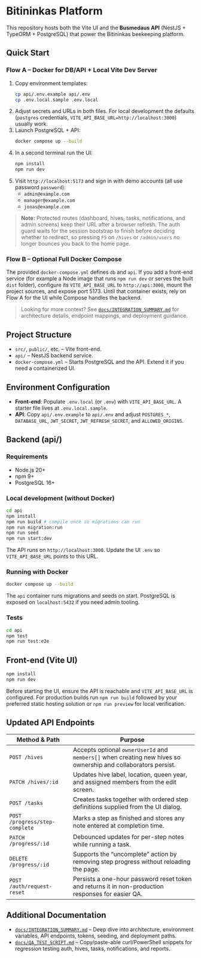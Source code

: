 # Bitininkas Platform

This repository hosts both the Vite UI and the **Busmedaus API** (NestJS + TypeORM + PostgreSQL) that power the Bitininkas beekeeping platform.

## Quick Start

### Flow A – Docker for DB/API + Local Vite Dev Server
1. Copy environment templates:
   ```bash
   cp api/.env.example api/.env
   cp .env.local.sample .env.local
   ```
2. Adjust secrets and URLs in both files. For local development the defaults (`postgres` credentials, `VITE_API_BASE_URL=http://localhost:3000`) usually work.
3. Launch PostgreSQL + API:
   ```bash
   docker compose up --build
   ```
4. In a second terminal run the UI:
   ```bash
   npm install
   npm run dev
   ```
5. Visit `http://localhost:5173` and sign in with demo accounts (all use password `password`):
   - `admin@example.com`
   - `manager@example.com`
   - `jonas@example.com`

> **Note:** Protected routes (dashboard, hives, tasks, notifications, and admin screens) keep their URL after a browser refresh. The auth guard waits for the session bootstrap to finish before deciding whether to redirect, so pressing `F5` on `/hives` or `/admin/users` no longer bounces you back to the home page.

### Flow B – Optional Full Docker Compose
The provided `docker-compose.yml` defines `db` and `api`. If you add a front-end service (for example a Node image that runs `npm run dev` or serves the built `dist` folder), configure its `VITE_API_BASE_URL` to `http://api:3000`, mount the project sources, and expose port 5173. Until that container exists, rely on Flow A for the UI while Compose handles the backend.

> Looking for more context? See [`docs/INTEGRATION_SUMMARY.md`](docs/INTEGRATION_SUMMARY.md) for architecture details, endpoint mappings, and deployment guidance.

## Project Structure

- `src/`, `public/`, etc. – Vite front-end.
- `api/` – NestJS backend service.
- `docker-compose.yml` – Starts PostgreSQL and the API. Extend it if you need a containerized UI.

## Environment Configuration

- **Front-end**: Populate `.env.local` (or `.env`) with `VITE_API_BASE_URL`. A starter file lives at `.env.local.sample`.
- **API**: Copy `api/.env.example` to `api/.env` and adjust `POSTGRES_*`, `DATABASE_URL`, `JWT_SECRET`, `JWT_REFRESH_SECRET`, and `ALLOWED_ORIGINS`.

## Backend (api/)

### Requirements

- Node.js 20+
- npm 9+
- PostgreSQL 16+

### Local development (without Docker)

```bash
cd api
npm install
npm run build # compile once so migrations can run
npm run migration:run
npm run seed
npm run start:dev
```

The API runs on `http://localhost:3000`. Update the UI `.env` so `VITE_API_BASE_URL` points to this URL.

### Running with Docker

```bash
docker compose up --build
```

The `api` container runs migrations and seeds on start. PostgreSQL is exposed on `localhost:5432` if you need admin tooling.

### Tests

```bash
cd api
npm test
npm run test:e2e
```

## Front-end (Vite UI)

```bash
npm install
npm run dev
```

Before starting the UI, ensure the API is reachable and `VITE_API_BASE_URL` is configured. For production builds run `npm run build` followed by your preferred static hosting solution or `npm run preview` for local verification.

## Updated API Endpoints

| Method & Path | Purpose |
| ------------- | ------- |
| `POST /hives` | Accepts optional `ownerUserId` and `members[]` when creating new hives so ownership and collaborators persist. |
| `PATCH /hives/:id` | Updates hive label, location, queen year, and assigned members from the edit screen. |
| `POST /tasks` | Creates tasks together with ordered step definitions supplied from the UI dialog. |
| `POST /progress/step-complete` | Marks a step as finished and stores any note entered at completion time. |
| `PATCH /progress/:id` | Debounced updates for per-step notes while running a task. |
| `DELETE /progress/:id` | Supports the “uncomplete” action by removing step progress without reloading the page. |
| `POST /auth/request-reset` | Persists a one-hour password reset token and returns it in non-production responses for easier QA. |

## Additional Documentation

- [`docs/INTEGRATION_SUMMARY.md`](docs/INTEGRATION_SUMMARY.md) – Deep dive into architecture, environment variables, API endpoints, tokens, seeding, and deployment paths.
- [`docs/QA_TEST_SCRIPT.md`](docs/QA_TEST_SCRIPT.md) – Copy/paste-able curl/PowerShell snippets for regression testing auth, hives, tasks, notifications, and reports.
